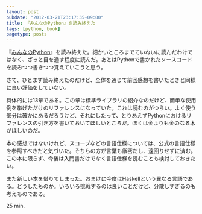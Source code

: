 ```yaml
---
layout: post
pubdate: "2012-03-21T23:17:35+09:00"
title: 『みんなのPython』を読み終えた
tags: [python, book]
pagetype: posts
---
```

『[みんなのPython](http://amazon.jp/o/ASIN/4797353953/bouzuya-22)』を読み終えた。細かいところまでていねいに読んだわけではなく、ざっと目を通す程度に読んだ。あとはPythonで書かれたソースコードを読みつつ書きつつ覚えていこうと思う。

さて、ひとまず読み終えたのだけど、全体を通じて前回感想を書いたときと同様に良い評価をしていない。

具体的には13章である。この章は標準ライブラリの紹介なのだけど、簡単な使用例を挙げただけのリファレンスになっていた。これは読むのがつらい。よく使う部分は確かにあるだろうけど、それにしたって、とりあえずPythonにおけるリファレンスの引き方を書いておいてほしいところだ。ぼくは金よりも金のなる木がほしいのだ。

本の感想ではないけれど、スコープなどの言語仕様については、公式の言語仕様を参照すべきだと気づいた。そちらの方が言葉も厳密だし、遠回りせずに済む。この本に限らず、今後は入門書だけでなく言語仕様を読むことも検討しておきたい。

また新しい本を借りてしまった。おまけに今度はHaskellという異なる言語である。どうしたものか。いろいろ挑戦するのは良いことだけど、分散しすぎるのも考えものである。

25 min.
